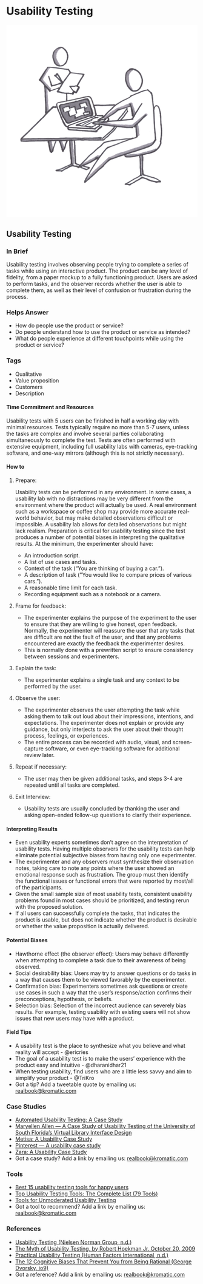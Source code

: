 # Usability Testing

![](<../.gitbook/assets/illustration - usability testing - real startup book.png>)

## Usability Testing

### In Brief

Usability testing involves observing people trying to complete a series of tasks while using an interactive product. The product can be any level of fidelity, from a paper mockup to a fully functioning product. Users are asked to perform tasks, and the observer records whether the user is able to complete them, as well as their level of confusion or frustration during the process.

### Helps Answer

* How do people use the product or service?
* Do people understand how to use the product or service as intended?
* What do people experience at different touchpoints while using the product or service?

### Tags

* Qualitative
* Value proposition
* Customers
* Description

#### Time Commitment and Resources

Usability tests with 5 users can be finished in half a working day with minimal resources. Tests typically require no more than 5-7 users, unless the tasks are complex and involve several parties collaborating simultaneously to complete the test. Tests are often performed with extensive equipment, including full usability labs with cameras, eye-tracking software, and one-way mirrors (although this is not strictly necessary).

#### How to

1.  Prepare:&#x20;

    Usability tests can be performed in any environment. In some cases, a usability lab with no distractions may be very different from the environment where the product will actually be used. A real environment such as a workspace or coffee shop may provide more accurate real-world behavior, but may make detailed observations difficult or impossible. A usability lab allows for detailed observations but might lack realism. Preparation is critical for usability testing since the test produces a number of potential biases in interpreting the qualitative results. At the minimum, the experimenter should have:

    * An introduction script.
    * A list of use cases and tasks.
    * Context of the task (“You are thinking of buying a car.”).
    * A description of task ("You would like to compare prices of various cars.”).
    * A reasonable time limit for each task.
    * Recording equipment such as a notebook or a camera.
2. Frame for feedback:
   * The experimenter explains the purpose of the experiment to the user to ensure that they are willing to give honest, open feedback. Normally, the experimenter will reassure the user that any tasks that are difficult are not the fault of the user, and that any problems encountered are exactly the feedback the experimenter desires.
   * This is normally done with a prewritten script to ensure consistency between sessions and experimenters.
3. Explain the task:
   * The experimenter explains a single task and any context to be performed by the user.&#x20;
4. Observe the user:
   * The experimenter observes the user attempting the task while asking them to talk out loud about their impressions, intentions, and expectations. The experimenter does not explain or provide any guidance, but only interjects to ask the user about their thought process, feelings, or experiences.
   * The entire process can be recorded with audio, visual, and screen-capture software, or even eye-tracking software for additional review later.
5. Repeat if necessary:
   * The user may then be given additional tasks, and steps 3-4 are repeated until all tasks are completed.
6. Exit Interview:
   * Usability tests are usually concluded by thanking the user and asking open-ended follow-up questions to clarify their experience.

#### Interpreting Results

* Even usability experts sometimes don’t agree on the interpretation of usability tests. Having multiple observers for the usability tests can help eliminate potential subjective biases from having only one experimenter.
* The experimenter and any observers must synthesize their observation notes, taking care to note any points where the user showed an emotional response such as frustration. The group must then identify the functional issues or functional errors that were reported by most/all of the participants.
* Given the small sample size of most usability tests, consistent usability problems found in most cases should be prioritized, and testing rerun with the proposed solution.
* If all users can successfully complete the tasks, that indicates the product is usable, but does not indicate whether the product is desirable or whether the value proposition is actually delivered.

#### Potential Biases

* Hawthorne effect (the observer effect): Users may behave differently when attempting to complete a task due to their awareness of being observed.
* Social desirability bias: Users may try to answer questions or do tasks in a way that causes them to be viewed favorably by the experimenter.
* Confirmation bias: Experimenters sometimes ask questions or create use cases in such a way that the user’s response/action confirms their preconceptions, hypothesis, or beliefs.&#x20;
* Selection bias: Selection of the incorrect audience can severely bias results. For example, testing usability with existing users will not show issues that new users may have with a product.

#### Field Tips

* A usability test is the place to synthesize what you believe and what reality will accept - @ericries&#x20;
* The goal of a usability test is to make the users’ experience with the product easy and intuitive - @dharanidhar21
* When testing usability, find users who are a little less savvy and aim to simplify your product - @TriKro
* Got a tip? Add a tweetable quote by emailing us: [realbook@kromatic.com](mailto:realbook@kromatic.com)

### Case Studies

* [Automated Usability Testing: A Case Study](https://uxpamagazine.org/automated\_usability\_testing/)
* [Maryellen Allen — A Case Study of Usability Testing of the University of South Florida’s Virtual Library Interface Design](http://www.geocities.ws/scienceofinformation\_dc/Documentos/OnlineInformation/p40.pdf)
* [Metisa: A Usability Case Study](https://blog.prototypr.io/metisa-a-usability-case-study-a16658c26258)
* [Pinterest — A usability case study](https://blog.prototypr.io/pinterest-a-usability-case-study-8d0d7025035a)
* [Zara: A Usability Case Study](https://uxdesign.cc/zara-a-usability-case-study-981b7ca93db8)
* Got a case study? Add a link by emailing us: [realbook@kromatic.com](mailto:realbook@kromatic.com)&#x20;

### Tools

* [Best 15 usability testing tools for happy users](https://www.justinmind.com/blog/usability-testing-tools/)
* [Top Usability Testing Tools: The Complete List (79 Tools)](https://thegood.com/guide/usability-testing-tools/)
* [Tools for Unmoderated Usability Testing](https://www.nngroup.com/articles/unmoderated-user-testing-tools/)
* Got a tool to recommend? Add a link by emailing us: [realbook@kromatic.com](mailto:realbook@kromatic.com)

### References

* [Usability Testing (Nielsen Norman Group, n.d.)](https://www.nngroup.com/courses/usability-testing/)
* [The Myth of Usability Testing, by Robert Hoekman Jr. October 20, 2009](https://alistapart.com/article/the-myth-of-usability-testing)
* [Practical Usability Testing (Human Factors International, n.d.)](http://www.humanfactors.com/training/practical\_usability\_testing.asp)
* [The 12 Cognitive Biases That Prevent You from Being Rational (George Dvorsky, io9)](http://io9.gizmodo.com/5974468/the-most-common-cognitive-biases-that-prevent-you-from-being-rational)
*   Got a reference? Add a link by emailing us: [realbook@kromatic.com](mailto:realbook@kromatic.com)


